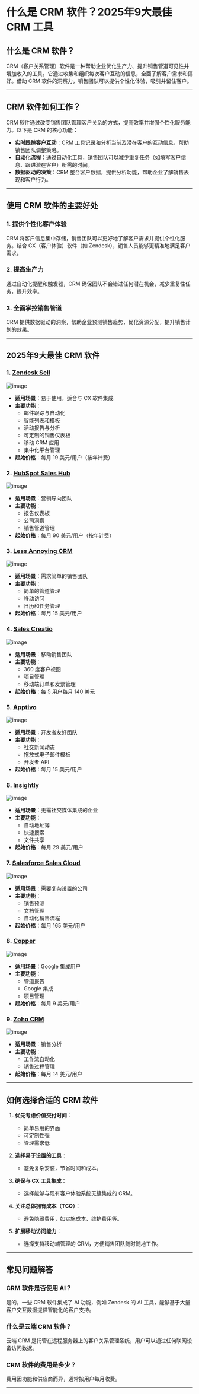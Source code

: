 # 什么是 CRM 软件？2025年9大最佳 CRM 工具

## 什么是 CRM 软件？

CRM（客户关系管理）软件是一种帮助企业优化生产力、提升销售管道可见性并增加收入的工具。它通过收集和组织每次客户互动的信息，全面了解客户需求和偏好。借助 CRM 软件的洞察力，销售团队可以提供个性化体验，吸引并留住客户。

---

## CRM 软件如何工作？

CRM 软件通过改变销售团队管理客户关系的方式，提高效率并增强个性化服务能力。以下是 CRM 的核心功能：

- **实时跟踪客户互动**：CRM 工具记录和分析当前及潜在客户的互动信息，帮助销售团队调整策略。
- **自动化流程**：通过自动化工具，销售团队可以减少重复任务（如填写客户信息、跟进潜在客户）所需的时间。
- **数据驱动的决策**：CRM 整合客户数据，提供分析功能，帮助企业了解销售表现和客户行为。

---

## 使用 CRM 软件的主要好处

### 1. 提供个性化客户体验
CRM 将客户信息集中存储，销售团队可以更好地了解客户需求并提供个性化服务。结合 CX（客户体验）软件（如 Zendesk），销售人员能够更精准地满足客户需求。

### 2. 提高生产力
通过自动化提醒和触发器，CRM 确保团队不会错过任何潜在机会，减少重复性任务，提升效率。

### 3. 全面掌控销售管道
CRM 提供数据驱动的洞察，帮助企业预测销售趋势，优化资源分配，提升销售计划的效果。

---

## 2025年9大最佳 CRM 软件

### 1. [Zendesk Sell](https://www.zendesk.com/sell/)

![image](https://github.com/user-attachments/assets/067fc2f2-ea2b-4d71-86c2-175025210e10)

- **适用场景**：易于使用，适合与 CX 软件集成
- **主要功能**：
  - 邮件跟踪与自动化
  - 智能列表和模板
  - 活动报告与分析
  - 可定制的销售仪表板
  - 移动 CRM 应用
  - 集中化平台管理
- **起始价格**：每月 19 美元/用户（按年计费）

### 2. [HubSpot Sales Hub](https://www.hubspot.com/products/crm)

![image](https://github.com/user-attachments/assets/75c48ef7-23a2-471c-b855-e3964b12729c)

- **适用场景**：营销导向团队
- **主要功能**：
  - 报告仪表板
  - 公司洞察
  - 销售管道管理
- **起始价格**：每月 90 美元/用户（按年计费）

### 3. [Less Annoying CRM](https://www.lessannoyingcrm.com/)

![image](https://github.com/user-attachments/assets/cd523a15-3fb3-4494-90ca-98b5e0ef58f9)

- **适用场景**：需求简单的销售团队
- **主要功能**：
  - 简单的管道管理
  - 移动访问
  - 日历和任务管理
- **起始价格**：每月 15 美元/用户

### 4. [Sales Creatio](https://www.creatio.com/sales)

![image](https://github.com/user-attachments/assets/58559f23-5272-44dc-bcdb-c2ca8404487d)

- **适用场景**：移动销售团队
- **主要功能**：
  - 360 度客户视图
  - 项目管理
  - 移动端订单和发票管理
- **起始价格**：每 5 用户每月 140 美元

### 5. [Apptivo](https://www.apptivo.com/solutions/crm/)

![image](https://github.com/user-attachments/assets/5f6d9997-79b1-460f-a6ac-24dc2c2f700b)

- **适用场景**：开发者友好团队
- **主要功能**：
  - 社交新闻动态
  - 拖放式电子邮件模板
  - 开发者 API
- **起始价格**：每月 15 美元/用户

### 6. [Insightly](https://www.insightly.com/crm/)

![image](https://github.com/user-attachments/assets/dceac7b1-0288-413f-8497-0cc288570f6c)

- **适用场景**：无需社交媒体集成的企业
- **主要功能**：
  - 自动地址簿
  - 快速搜索
  - 文件共享
- **起始价格**：每月 29 美元/用户

### 7. [Salesforce Sales Cloud](https://www.salesforce.com/sales/)

![image](https://github.com/user-attachments/assets/e93e6663-37d1-41d9-8d0c-846cc850327b)

- **适用场景**：需要复杂设置的公司
- **主要功能**：
  - 销售预测
  - 文档管理
  - 自动化销售流程
- **起始价格**：每月 165 美元/用户

### 8. [Copper](https://www.copper.com/)

![image](https://github.com/user-attachments/assets/a8ac1692-900d-4ad3-89da-d5bf7901efb1)

- **适用场景**：Google 集成用户
- **主要功能**：
  - 管道报告
  - Google 集成
  - 项目管理
- **起始价格**：每月 9 美元/用户

### 9. [Zoho CRM](https://www.zoho.com/crm/)

![image](https://github.com/user-attachments/assets/efed9e55-4706-4d47-9d4f-95e776de1d22)

- **适用场景**：销售分析
- **主要功能**：
  - 工作流自动化
  - 销售过程管理
- **起始价格**：每月 14 美元/用户

---

## 如何选择合适的 CRM 软件

1. **优先考虑价值交付时间**：
   - 简单易用的界面
   - 可定制性强
   - 管理需求低

2. **选择易于设置的工具**：
   - 避免复杂安装，节省时间和成本。

3. **确保与 CX 工具集成**：
   - 选择能够与现有客户体验系统无缝集成的 CRM。

4. **关注总体拥有成本（TCO）**：
   - 避免隐藏费用，如实施成本、维护费用等。

5. **扩展移动访问能力**：
   - 选择支持移动端管理的 CRM，方便销售团队随时随地工作。

---

## 常见问题解答

### CRM 软件是否使用 AI？
是的，一些 CRM 软件集成了 AI 功能，例如 Zendesk 的 AI 工具，能够基于大量客户交互数据提供智能化的客户支持。

### 什么是云端 CRM 软件？
云端 CRM 是托管在远程服务器上的客户关系管理系统，用户可以通过任何联网设备访问数据。

### CRM 软件的费用是多少？
费用因功能和供应商而异，通常按用户每月收费。

---


